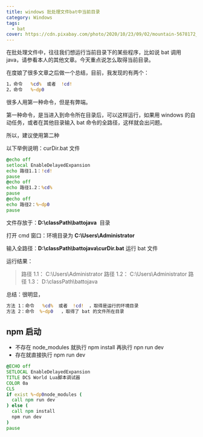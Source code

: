```yaml
---
title: windows 批处理文件bat中当前目录
category: Windows
tags:
  - bat
cover: https://cdn.pixabay.com/photo/2020/10/23/09/02/mountain-5678172_960_720.jpg
---
```


在批处理文件中，往往我们想运行当前目录下的某些程序，比如说 bat 调用 java，请参看本人的其他文章。今天重点说怎么取得当前目录。

在度娘了很多文章之后做一个总结，目前，我发现的有两个：

```bat
1，命令   %cd%  或者  !cd!
2，命令   %~dp0
```

很多人用第一种命令，但是有弊端。

第一种命令，是当进入到命令所在目录后，可以这样运行，如果用 windows 的自动任务，或者在其他目录输入 bat 命令的全路径，这样就会出问题。

所以，建议使用第二种

以下举例说明：curDir.bat 文件

```bat
@echo off
setlocal EnableDelayedExpansion
echo 路径1.1：!cd!
pause
@echo off
echo 路径1.2：%cd%
pause
@echo off
echo 路径2：%~dp0
pause


```

文件存放于：**D:\\classPath\\battojava**  目录

打开 cmd 窗口：环境目录为 **C:\\Users\\Administrator**

输入全路径：**D:\\classPath\\battojava\\curDir.bat** 运行 bat 文件

运行结果：

>路径 1.1： C:\\Users\\Administrator
路径 1.2： C:\\Users\\Administrator
路径 1.3： D:\\classPath\\battojava

总结：很明显，

```bat
方法 1：命令   %cd%  或者  !cd!  ，取得是运行的环境目录
方法 2：命令  %~dp0   ，取得了 bat 的文件所在目录
```

## npm 启动

+ 不存在 node_modules 就执行 npm install 再执行 npn run dev
+ 存在就直接执行 npm run dev

```bat
@ECHO off 
SETLOCAL EnableDelayedExpansion 
TITLE DCS World Lua脚本调试器
COLOR 0a
CLS
if exist %~dp0node_modules (
  call npm run dev
) else (
  call npm install
  npm run dev
)
pause
```
